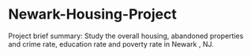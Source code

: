 # Newark-Housing-Project
Project brief summary: Study the overall housing, abandoned properties and crime rate, education rate and poverty rate in Newark , NJ.
